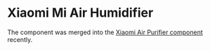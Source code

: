 # Xiaomi Mi Air Humidifier

The component was merged into the [Xiaomi Air Purifier component](https://github.com/syssi/xiaomi_airpurifier) recently.

